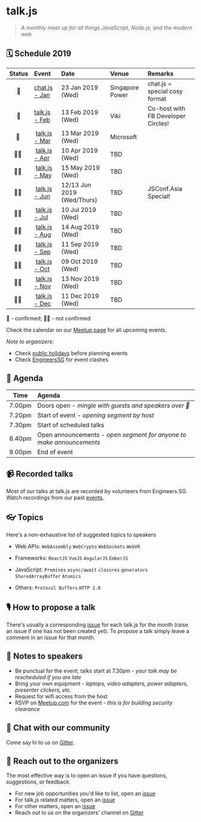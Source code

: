 # talk.js

> _A monthly meet up for all things JavaScript, Node.js, and the modern web_

## 🗓 Schedule 2019

 Status | Event   | Date                         | Venue  | Remarks |
:------:|:--------|:-----------------------------|:-------|:--------|
 🤘 | [chat.js - Jan][18] | 23 Jan 2019 (Wed)  | Singapore Power | chat.js = special cosy format
 🤘 | [talk.js - Feb][17] | 13 Feb 2019 (Wed)  | Viki | Co-host with FB Developer Circles!
 🤘 | [talk.js - Mar][19] | 13 Mar 2019 (Wed)  | Microsoft | 
 🤷‍♀️ | [talk.js - Apr][#] | 10 Apr 2019 (Wed)  | TBD | 
 🤷‍♀️ | [talk.js - May][#] | 15 May 2019 (Wed)  | TBD | 
 🤷‍♀️ | [talk.js - Jun][#] | 12/13 Jun 2019 (Wed/Thurs)  | TBD | JSConf.Asia Special!
 🤷‍♀️ | [talk.js - Jul][#] | 10 Jul 2019 (Wed)  | TBD | 
 🤷‍♀️ | [talk.js - Aug][#] | 14 Aug 2019 (Wed)  | TBD | 
 🤷‍♀️ | [talk.js - Sep][#] | 11 Sep 2019 (Wed)  | TBD | 
 🤷‍♀️ | [talk.js - Oct][#] | 09 Oct 2019 (Wed)  | TBD | 
 🤷‍♀️ | [talk.js - Nov][#] | 13 Nov 2019 (Wed)  | TBD | 
 🤷‍♀️ | [talk.js - Dec][#] | 11 Dec 2019 (Wed)  | TBD | 


🤘 - confirmed; 🤷‍♀️ - not confirmed

[#]: https://github.com/SingaporeJS/talk.js/issues/ "talk.js"
[18]: https://github.com/SingaporeJS/talk.js/issues/18 "chat.js - January 2019"
[17]: https://github.com/SingaporeJS/talk.js/issues/17 "talk.js - February 2019"
[19]: https://github.com/SingaporeJS/talk.js/issues/19 "talk.js - March 2019"

Check the calendar on our [Meetup page](https://www.meetup.com/Singapore-JS/events/) for all upcoming events.

_Note to organizers:_
- Check [public holidays](http://www.mom.gov.sg/employment-practices/public-holidays) before planning events
- Check [EngineersSG](https://engineers.sg/events/) for event clashes

## 📅 Agenda

Time   | Agenda
------ | :-----
7.00pm | Doors open - _mingle with guests and speakers over 🍕_
7.20pm | Start of event - _opening segment by host_
7.30pm | Start of scheduled talks
8.40pm | Open announcements - _open segment for anyone to make announcements_
9.00pm | End of event

## 📹 Recorded talks

Most of our talks at talk.js are recorded by volunteers from Engineers.SG. Watch recordings from our past [events](https://engineers.sg/organization/singaporejs).

## 👓 Topics

Here's a non-exhaustive list of suggested topics to speakers

- Web APIs: `WebAssembly` `WebCrypto` `WebSockets` `WebVR`

- Frameworks: `ReactJS` `VueJS` `AngularJS` `EmberJS`

- JavaScript: `Promises` `async/await` `closures` `generators` `SharedArrayBuffer` `Atomics`

- Others: `Protocol Buffers` `HTTP 2.0`

## 🎙 How to propose a talk

There's usually a corresponding [issue](https://github.com/SingaporeJS/talk.js/issues) for each talk.js for the month (raise an issue if one has not been created yet). To propose a talk simply leave a comment in an issue for that month.

## 📝 Notes to speakers

- Be punctual for the event; talks start at 7.30pm - _your talk may be rescheduled if you are late_
- Bring your own equipment - _laptops, video adapters, power adapters, presenter clickers, etc._
- Request for wifi access from the host
- RSVP on [Meetup.com](https://www.meetup.com/Singapore-JS) for the event - _this is for building security clearance_

## 👋 Chat with our community

Come say hi to us on [Gitter](https://gitter.im/SingaporeJS/home).

## 💬 Reach out to the organizers

The most effective way is to open an issue if you have questions, suggestions, or feedback.

- For new job opportunities you'd like to list, open an [issue](https://github.com/SingaporeJS/jobs/issues/new)
- For talk.js related matters, open an [issue](https://github.com/SingaporeJS/talk.js/issues/new)
- For other matters, open an [issue](https://github.com/SingaporeJS/organizers/issues/new)
- Reach out to us on the organizers' channel on [Gitter](https://gitter.im/SingaporeJS/organizers)
